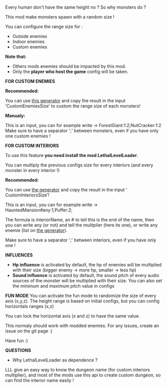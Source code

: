 Every human don't have the same height no ? So why monsters do ?

This mod make monsters spawn with a random size !

You can configure the range size for :

- Outside enemies
- Indoor enemies
- Custom enemies

**Note that:**

- Others mods enemies should be impacted by this mod.
- Only the **player who host the game** config will be taken.

**FOR CUSTOM ENEMIES**

**Recommended:**

You can use [this generator](https://wexop.github.io/RandomEnemiesSizeCustomGeneraror) and copy the result in the
input 'CustomEnemiesSize' to custom the range size of each monsters!

**Manualy:**

This is an input, you can for example write -> ForestGiant:1:2;NutCracker:1:2 Make sure to have a separator ';' between
monsters, even if you have only one custom enemies !

**FOR CUSTOM INTERIORS**

To use this feature **you need install the mod LethalLevelLoader**.

You can multiply the previous configs size for every interiors (and every monster in every interior !)

**Recommended:**

You can use [the generator](https://wexop.github.io/RandomEnemiesSizeCustomGeneraror) and copy the result in the input '
CustomInteriorsSize'!

This is an input, you can for example write -> HauntedMansion#any:1,Puffer:2;

The formula is interiorName, an # to tell this is the end of the name, then you can write any (or not) and tell the
mulitplier (here its one), or write any enemie (list
on [the generator](https://wexop.github.io/RandomEnemiesSizeCustomGeneraror)).

Make sure to have a separator ';' between interiors, even if you have only one !

**INFLUENCES**

- **Hp influence** is activated by default, the hp of enemies will be multiplied with their size (bigger enemy -> more
  hp, smaller -> less hp)
- **Sound influence** is activated by default, the sound pitch of every audio sources of the monster will be multiplied
  with their size. You can also set the minimum and maximum pitch value in configs

**FUN MODE**
You can activate the fun mode to randomize the size of every axis (x,y,z). The height range is based on initial configs,
but you can config horizontals ranges (x,z)

You can lock the horizontal axis (x and z) to have the same value.

This normaly should work with modded enemies. For any issues, create an issue on the git page :)

Have fun :)

**QUESTIONS**

- Why LethalLevelLoader as dependence ?

LLL give an easy way to know the dungeon name (for custom interiors multiplier), and most of the mods use this api to
create custom dungeon, so can find the interior name easily !